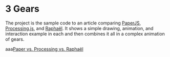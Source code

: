 ﻿3 Gears
==================================================

The project is the sample code to an article comparing [PaperJS](http://paperjs.org/), [Processing.js](http://processingjs.org/), and [Raphaël](http://raphaeljs.com).  It shows a simple drawing, animation, and interaction example in each and then combines it all in a complex animation of gears.  


aaa[Paper vs. Processing vs. Rapha&euml;l](http://zgrossbart.github.com/3gears)
